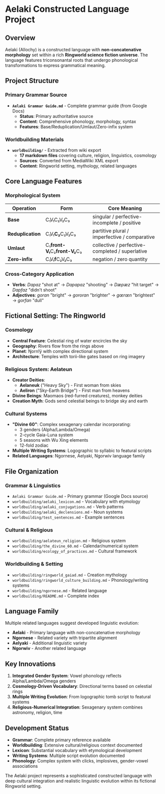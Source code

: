 # Aelaki Constructed Language Project

## Overview
Aelaki (Allochy) is a constructed language with **non-concatenative morphology** set within a rich **Ringworld science fiction universe**. The language features triconsonantal roots that undergo phonological transformations to express grammatical meaning.

## Project Structure

### Primary Grammar Source
- **`Aelaki Grammar Guide.md`** - Complete grammar guide (from Google Docs)
  - **Status**: Primary authoritative source
  - **Content**: Comprehensive phonology, morphology, syntax
  - **Features**: Base/Reduplication/Umlaut/Zero-infix system

### Worldbuilding Materials
- **`worldbuilding/`** - Extracted from wiki export
  - **17 markdown files** covering culture, religion, linguistics, cosmology
  - **Sources**: Converted from MediaWiki XML export
  - **Content**: Ringworld setting, mythology, related languages

## Core Language Features

### Morphological System
| Operation | Form | Core Meaning |
|-----------|------|--------------|
| **Base** | C₁V₁C₂V₂C₃ | singular / perfective-incomplete / positive |
| **Reduplication** | C₁V₁**C₂**C₂V₂C₃ | partitive plural / imperfective / comparative |
| **Umlaut** | C₁**front-V₁**C₂**front-V₂**C₃ | collective / perfective-completed / superlative |
| **Zero-infix** | C₁V₁**f**C₂V₂C₃ | negation / zero quantity |

### Cross-Category Application
- **Verbs**: *Dapaz* "shot at" → *Dapapaz* "shooting" → *Dæpæz* "hit target" → *Dapfaz* "didn't shoot"
- **Adjectives**: *goran* "bright" → *gororan* "brighter" → *gœrœn* "brightest" → *gorfan* "dull"

## Fictional Setting: The Ringworld

### Cosmology
- **Central Feature**: Celestial ring of water encircles the sky
- **Geography**: Rivers flow from the rings above
- **Planet**: Ŋornǃÿ with complex directional system
- **Architecture**: Temples with torii-like gates based on ring imagery

### Religious System: Aelateun
- **Creator Deities**: 
  - **Aelaneuk** ("Heavy Sky") - First woman from skies
  - **Aeliron** ("Sky-Earth Bridge") - First man from heavens
- **Divine Beings**: Maomaos (red-furred creatures), monkey deities
- **Creation Myth**: Gods send celestial beings to bridge sky and earth

### Cultural Systems
- **"Divine 60"**: Complex sexagenary calendar incorporating:
  - 3 genders (Alpha/Lambda/Omega)
  - 2-cycle Gaia-Luna system  
  - 5 seasons with Wu Xing elements
  - 12-fold zodiac
- **Multiple Writing Systems**: Logographic to syllabic to featural scripts
- **Related Languages**: Ngornese, Aelyaki, Ngorwiv language family

## File Organization

### Grammar & Linguistics
- `Aelaki Grammar Guide.md` - Primary grammar (Google Docs source)
- `worldbuilding/aelaki_lexicon.md` - Vocabulary with etymology
- `worldbuilding/aelaki_conjugations.md` - Verb patterns
- `worldbuilding/aelaki_declensions.md` - Noun systems
- `worldbuilding/test_sentences.md` - Example sentences

### Cultural & Religious
- `worldbuilding/aelateun_religion.md` - Religious system
- `worldbuilding/the_divine_60.md` - Calendar/numerical system
- `worldbuilding/ecology_of_practices.md` - Cultural framework

### Worldbuilding & Setting
- `worldbuilding/ringworld_gaiad.md` - Creation mythology
- `worldbuilding/ringworld_culture_building.md` - Phonology/writing systems
- `worldbuilding/ngornese.md` - Related language
- `worldbuilding/README.md` - Complete index

## Language Family
Multiple related languages suggest developed linguistic evolution:
- **Aelaki** - Primary language with non-concatenative morphology
- **Ngornese** - Related variety with tripartite alignment
- **Aelyaki** - Additional linguistic variety  
- **Ngorwiv** - Another related language

## Key Innovations
1. **Integrated Gender System**: Vowel phonology reflects Alpha/Lambda/Omega genders
2. **Cosmology-Driven Vocabulary**: Directional terms based on celestial rings
3. **Multiple Writing Evolution**: From logographic tomb script to featural systems
4. **Religious-Numerical Integration**: Sexagenary system combines astronomy, religion, time

## Development Status
- **Grammar**: Complete primary reference available
- **Worldbuilding**: Extensive cultural/religious context documented
- **Lexicon**: Substantial vocabulary with etymological development
- **Writing Systems**: Multiple script evolution documented
- **Phonology**: Complex system with clicks, implosives, gender-vowel associations

The Aelaki project represents a sophisticated constructed language with deep cultural integration and realistic linguistic evolution within its fictional Ringworld setting.